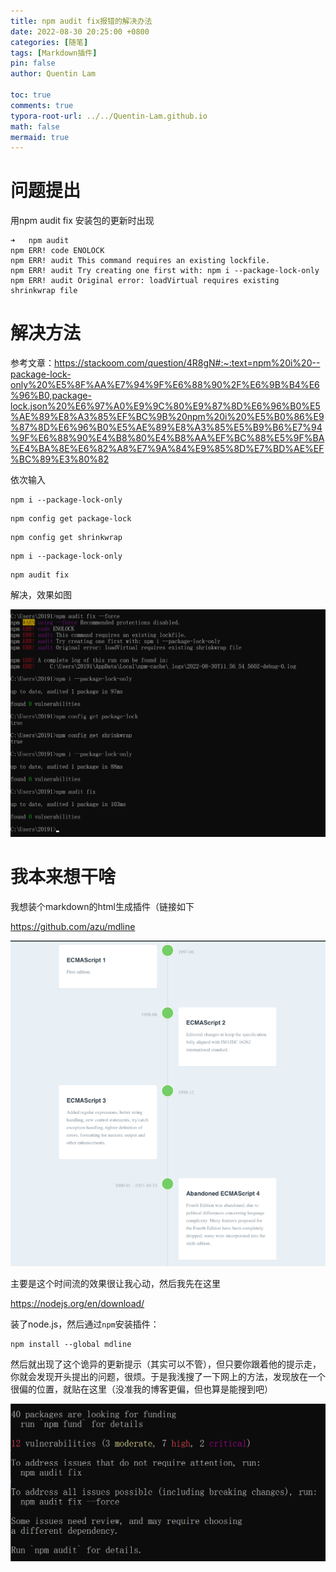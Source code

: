 ```yaml
---
title: npm audit fix报错的解决办法
date: 2022-08-30 20:25:00 +0800
categories: [随笔]
tags: [Markdown插件]
pin: false
author: Quentin Lam

toc: true
comments: true
typora-root-url: ../../Quentin-Lam.github.io
math: false
mermaid: true
---
```


# 问题提出

用npm audit fix 安装包的更新时出现

```properties
➜   npm audit
npm ERR! code ENOLOCK
npm ERR! audit This command requires an existing lockfile.
npm ERR! audit Try creating one first with: npm i --package-lock-only
npm ERR! audit Original error: loadVirtual requires existing shrinkwrap file
```

# 解决方法

参考文章：https://stackoom.com/question/4R8gN#:~:text=npm%20i%20--package-lock-only%20%E5%8F%AA%E7%94%9F%E6%88%90%2F%E6%9B%B4%E6%96%B0,package-lock.json%20%E6%97%A0%E9%9C%80%E9%87%8D%E6%96%B0%E5%AE%89%E8%A3%85%EF%BC%9B%20npm%20i%20%E5%B0%86%E9%87%8D%E6%96%B0%E5%AE%89%E8%A3%85%E5%B9%B6%E7%94%9F%E6%88%90%E4%B8%80%E4%B8%AA%EF%BC%88%E5%9F%BA%E4%BA%8E%E6%82%A8%E7%9A%84%E9%85%8D%E7%BD%AE%EF%BC%89%E3%80%82



依次输入

```
npm i --package-lock-only
```

```
npm config get package-lock
```

```
npm config get shrinkwrap
```

```
npm i --package-lock-only
```

```
npm audit fix
```

解决，效果如图

![屏幕截图 2022-08-30 195842](/assets/blog_res/2021-08-30-npm%20audit%20fix%E6%8A%A5%E9%94%99%E7%9A%84%E8%A7%A3%E5%86%B3%E5%8A%9E%E6%B3%95.assets/%E5%B1%8F%E5%B9%95%E6%88%AA%E5%9B%BE%202022-08-30%20195842.png)

# 我本来想干啥

我想装个markdown的html生成插件（链接如下

https://github.com/azu/mdline

![image-20220830203348877](/assets/blog_res/2021-08-30-npm%20audit%20fix%E6%8A%A5%E9%94%99%E7%9A%84%E8%A7%A3%E5%86%B3%E5%8A%9E%E6%B3%95.assets/image-20220830203348877.png)

主要是这个时间流的效果很让我心动，然后我先在这里

https://nodejs.org/en/download/

装了node.js，然后通过`npm`安装插件：

```
npm install --global mdline
```

然后就出现了这个诡异的更新提示（其实可以不管），但只要你跟着他的提示走，你就会发现开头提出的问题，很烦。于是我浅搜了一下网上的方法，发现放在一个很偏的位置，就贴在这里（没准我的博客更偏，但也算是能搜到吧）

![image-20220830203859543](/assets/blog_res/2021-08-30-npm%20audit%20fix%E6%8A%A5%E9%94%99%E7%9A%84%E8%A7%A3%E5%86%B3%E5%8A%9E%E6%B3%95.assets/image-20220830203859543.png)

